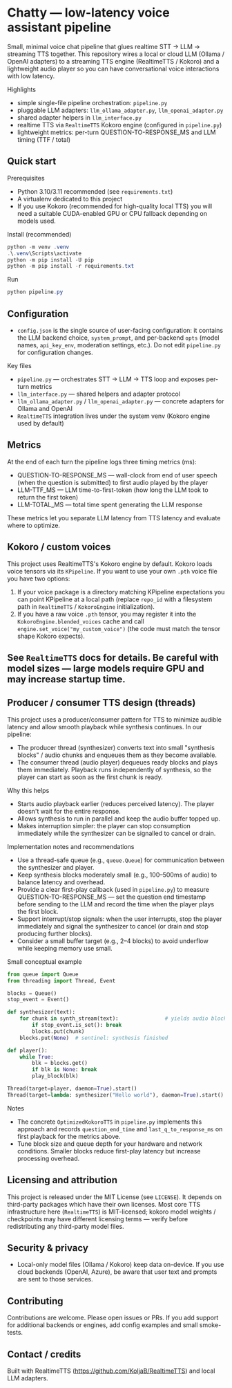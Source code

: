 Chatty — low-latency voice assistant pipeline
=============================================

Small, minimal voice chat pipeline that glues realtime STT -> LLM -> streaming TTS together.
This repository wires a local or cloud LLM (Ollama / OpenAI adapters) to a streaming TTS engine (RealtimeTTS / Kokoro) and a lightweight audio player so you can have conversational voice interactions with low latency.

Highlights
- simple single-file pipeline orchestration: `pipeline.py`
- pluggable LLM adapters: `llm_ollama_adapter.py`, `llm_openai_adapter.py`
- shared adapter helpers in `llm_interface.py`
- realtime TTS via `RealtimeTTS` Kokoro engine (configured in `pipeline.py`)
- lightweight metrics: per-turn QUESTION-TO-RESPONSE_MS and LLM timing (TTF / total)

Quick start
-----------
Prerequisites
- Python 3.10/3.11 recommended (see `requirements.txt`)
- A virtualenv dedicated to this project
- If you use Kokoro (recommended for high-quality local TTS) you will need a suitable CUDA-enabled GPU or CPU fallback depending on models used.

Install (recommended)

```powershell
python -m venv .venv
.\.venv\Scripts\activate
python -m pip install -U pip
python -m pip install -r requirements.txt
```

Run

```powershell
python pipeline.py
```

Configuration
-------------
- `config.json` is the single source of user-facing configuration: it contains the LLM backend choice, `system_prompt`, and per-backend `opts` (model names, `api_key_env`, moderation settings, etc.). Do not edit `pipeline.py` for configuration changes.

Key files
- `pipeline.py` — orchestrates STT -> LLM -> TTS loop and exposes per-turn metrics
- `llm_interface.py` — shared helpers and adapter protocol
- `llm_ollama_adapter.py` / `llm_openai_adapter.py` — concrete adapters for Ollama and OpenAI
- `RealtimeTTS` integration lives under the system venv (Kokoro engine used by default)

Metrics
-------
At the end of each turn the pipeline logs three timing metrics (ms):

- QUESTION-TO-RESPONSE_MS — wall-clock from end of user speech (when the question is submitted) to first audio played by the player
- LLM-TTF_MS — LLM time-to-first-token (how long the LLM took to return the first token)
- LLM-TOTAL_MS — total time spent generating the LLM response

These metrics let you separate LLM latency from TTS latency and evaluate where to optimize.

Kokoro / custom voices
-----------------------
This project uses RealtimeTTS's Kokoro engine by default. Kokoro loads voice tensors via its `KPipeline`. If you want to use your own `.pth` voice file you have two options:

1. If your voice package is a directory matching KPipeline expectations you can point KPipeline at a local path (replace `repo_id` with a filesystem path in `RealtimeTTS` / `KokoroEngine` initialization).
2. If you have a raw voice `.pth` tensor, you may register it into the `KokoroEngine.blended_voices` cache and call `engine.set_voice("my_custom_voice")` (the code must match the tensor shape Kokoro expects).

See `RealtimeTTS` docs for details. Be careful with model sizes — large models require GPU and may increase startup time.
-
Producer / consumer TTS design (threads)
---------------------------------------

This project uses a producer/consumer pattern for TTS to minimize audible latency and allow smooth playback while synthesis continues. In our pipeline:

- The producer thread (synthesizer) converts text into small "synthesis blocks" / audio chunks and enqueues them as they become available.
- The consumer thread (audio player) dequeues ready blocks and plays them immediately. Playback runs independently of synthesis, so the player can start as soon as the first chunk is ready.

Why this helps
- Starts audio playback earlier (reduces perceived latency). The player doesn't wait for the entire response.
- Allows synthesis to run in parallel and keep the audio buffer topped up.
- Makes interruption simpler: the player can stop consumption immediately while the synthesizer can be signalled to cancel or drain.

Implementation notes and recommendations
- Use a thread-safe queue (e.g., `queue.Queue`) for communication between the synthesizer and player.
- Keep synthesis blocks moderately small (e.g., 100–500ms of audio) to balance latency and overhead.
- Provide a clear first-play callback (used in `pipeline.py`) to measure QUESTION-TO-RESPONSE_MS — set the question end timestamp before sending to the LLM and record the time when the player plays the first block.
- Support interrupt/stop signals: when the user interrupts, stop the player immediately and signal the synthesizer to cancel (or drain and stop producing further blocks).
- Consider a small buffer target (e.g., 2–4 blocks) to avoid underflow while keeping memory use small.

Small conceptual example
```python
from queue import Queue
from threading import Thread, Event

blocks = Queue()
stop_event = Event()

def synthesizer(text):
	for chunk in synth_stream(text):               # yields audio blocks
		if stop_event.is_set(): break
		blocks.put(chunk)
	blocks.put(None)  # sentinel: synthesis finished

def player():
	while True:
		blk = blocks.get()
		if blk is None: break
		play_block(blk)

Thread(target=player, daemon=True).start()
Thread(target=lambda: synthesizer("Hello world"), daemon=True).start()
```

Notes
- The concrete `OptimizedKokoroTTS` in `pipeline.py` implements this approach and records `question_end_time` and `last_q_to_response_ms` on first playback for the metrics above.
- Tune block size and queue depth for your hardware and network conditions. Smaller blocks reduce first-play latency but increase processing overhead.

Licensing and attribution
-------------------------
This project is released under the MIT License (see `LICENSE`). It depends on third-party packages which have their own licenses. Most core TTS infrastructure here (`RealtimeTTS`) is MIT-licensed; kokoro model weights / checkpoints may have different licensing terms — verify before redistributing any third-party model files.

Security & privacy
------------------
- Local-only model files (Ollama / Kokoro) keep data on-device. If you use cloud backends (OpenAI, Azure), be aware that user text and prompts are sent to those services.

Contributing
------------
Contributions are welcome. Please open issues or PRs. If you add support for additional backends or engines, add config examples and small smoke-tests.

Contact / credits
-----------------
Built with RealtimeTTS (https://github.com/KoljaB/RealtimeTTS) and local LLM adapters.

